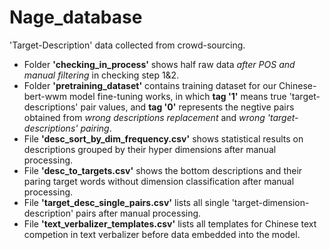 # Nage_database
'Target-Description' data collected from crowd-sourcing.

- Folder **'checking_in_process'** shows half raw data _after POS and manual filtering_ in checking step 1&2.
- Folder **'pretraining_dataset'** contains training dataset for our Chinese-bert-wwm model fine-tuning works, in which **tag '1'** means true 'target-descriptions' pair values, and **tag '0'** represents the negtive pairs obtained from _wrong descriptions replacement_ and _wrong 'target-descriptions' pairing_.
- File **'desc_sort_by_dim_frequency.csv'**  shows statistical results on descriptions grouped by their hyper dimensions after manual processing.
- File **'desc_to_targets.csv'** shows the bottom descriptions and their paring target words without dimension classification after manual processing.
- File **'target_desc_single_pairs.csv'** lists all single 'target-dimension-description' pairs after manual processing.
- File **'text_verbalizer_templates.csv'** lists all templates for Chinese text competion in text verbalizer before data embedded into the model.

